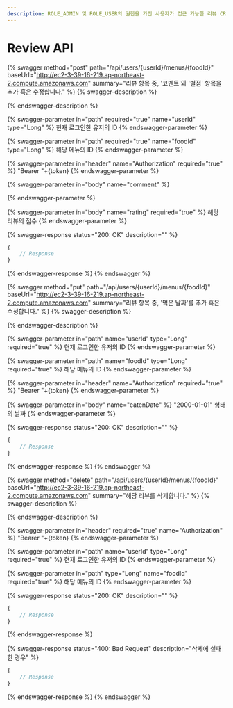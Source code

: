 ```yaml
---
description: ROLE_ADMIN 및 ROLE_USER의 권한을 가진 사용자가 접근 가능한 리뷰 CRUD API입니다.
---
```


# Review API

{% swagger method="post" path="/api/users/{userId}/menus/{foodId}" baseUrl="http://ec2-3-39-16-219.ap-northeast-2.compute.amazonaws.com" summary="리뷰 항목 중, '코멘트'와 '별점' 항목을 추가 혹은 수정합니다." %}
{% swagger-description %}

{% endswagger-description %}

{% swagger-parameter in="path" required="true" name="userId" type="Long" %}
현재 로그인한 유저의 ID
{% endswagger-parameter %}

{% swagger-parameter in="path" required="true" name="foodId" type="Long" %}
해당 메뉴의 ID
{% endswagger-parameter %}

{% swagger-parameter in="header" name="Authorization" required="true" %}
"Bearer "+{token}
{% endswagger-parameter %}

{% swagger-parameter in="body" name="comment" %}

{% endswagger-parameter %}

{% swagger-parameter in="body" name="rating" required="true" %}
해당 리뷰의 점수
{% endswagger-parameter %}

{% swagger-response status="200: OK" description="" %}
```javascript
{
    // Response
}
```
{% endswagger-response %}
{% endswagger %}

{% swagger method="put" path="/api/users/{userId}/menus/{foodId}" baseUrl="http://ec2-3-39-16-219.ap-northeast-2.compute.amazonaws.com" summary="리뷰 항목 중, '먹은 날짜'를 추가 혹은 수정합니다." %}
{% swagger-description %}

{% endswagger-description %}

{% swagger-parameter in="path" name="userId" type="Long" required="true" %}
현재 로그인한 유저의 ID
{% endswagger-parameter %}

{% swagger-parameter in="path" name="foodId" type="Long" required="true" %}
해당 메뉴의 ID
{% endswagger-parameter %}

{% swagger-parameter in="header" name="Authorization" required="true" %}
"Bearer "+{token}
{% endswagger-parameter %}

{% swagger-parameter in="body" name="eatenDate" %}
"2000-01-01" 형태의 날짜
{% endswagger-parameter %}

{% swagger-response status="200: OK" description="" %}
```javascript
{
    // Response
}
```
{% endswagger-response %}
{% endswagger %}

{% swagger method="delete" path="/api/users/{userId}/menus/{foodId}" baseUrl="http://ec2-3-39-16-219.ap-northeast-2.compute.amazonaws.com" summary="해당 리뷰를 삭제합니다." %}
{% swagger-description %}

{% endswagger-description %}

{% swagger-parameter in="header" required="true" name="Authorization" %}
"Bearer "+{token}
{% endswagger-parameter %}

{% swagger-parameter in="path" name="userId" type="Long" required="true" %}
현재 로그인한 유저의 ID
{% endswagger-parameter %}

{% swagger-parameter in="path" type="Long" name="foodId" required="true" %}
해당 메뉴의 ID
{% endswagger-parameter %}

{% swagger-response status="200: OK" description="" %}
```javascript
{
    // Response
}
```
{% endswagger-response %}

{% swagger-response status="400: Bad Request" description="삭제에 실패한 경우" %}
```javascript
{
    // Response
}
```
{% endswagger-response %}
{% endswagger %}
